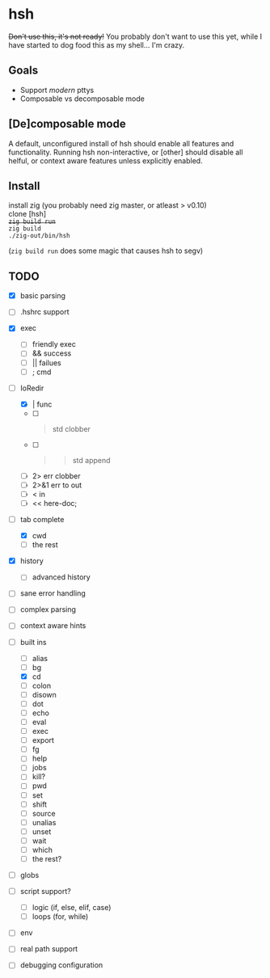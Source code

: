 # hsh
~~Don't use this, it's not ready!~~
You probably don't want to use this yet, while I have started to dog food this
as my shell... I'm crazy.

## Goals
 - Support *modern* pttys
 - Composable vs decomposable mode

## [De]composable mode
 A default, unconfigured install of hsh should enable all features and
 functionality. Running hsh non-interactive, or [other] should disable all
 helful, or context aware features unless explicitly enabled.

## Install
install zig (you probably need zig master, or atleast > v0.10)<br>
clone [hsh]<br>
~~`zig build run`~~<br>
`zig build`<br>
`./zig-out/bin/hsh`

(`zig build run` does some magic that causes hsh to segv)

## TODO
 - [x] basic parsing
 - [ ] .hshrc support
 - [x] exec
   - [ ] friendly exec
   - [ ] && success
   - [ ] || failues
   - [ ] ; cmd
 - [ ] IoRedir
   - [x] | func
   - [ ] > std clobber
   - [ ] >> std append
   - [ ] 2> err clobber
   - [ ] 2>&1 err to out
   - [ ] < in
   - [ ] << here-doc;
 - [ ] tab complete
   - [x] cwd
   - [ ] the rest
 - [x] history
   - [ ] advanced history
 - [ ] sane error handling
 - [ ] complex parsing
 - [ ] context aware hints
 - [ ] built ins
   - [ ] alias
   - [ ] bg
   - [x] cd
   - [ ] colon
   - [ ] disown
   - [ ] dot
   - [ ] echo
   - [ ] eval
   - [ ] exec
   - [ ] export
   - [ ] fg
   - [ ] help
   - [ ] jobs
   - [ ] kill?
   - [ ] pwd
   - [ ] set
   - [ ] shift
   - [ ] source
   - [ ] unalias
   - [ ] unset
   - [ ] wait
   - [ ] which
   - [ ] the rest?
 - [ ] globs
 - [ ] script support?
   - [ ] logic (if, else, elif, case)
   - [ ] loops (for, while)
 - [ ] env
 - [ ] real path support
 - [ ] debugging configuration

